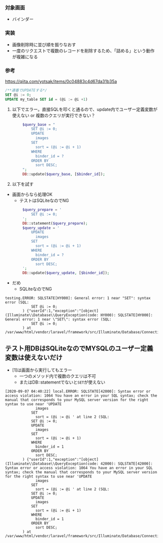 ### 対象画面
- バインダー
### 実装
- 画像削除時に並び順を振りなおす
- 一度のリクエストで複数のレコードを削除するため、「詰める」という動作が複雑になる
### 参考
https://qiita.com/yotsak/items/0c04883c4d67da31b35a
```sql
/**連番でUPDATEする*/
SET @i := 0;
UPDATE my_table SET id = (@i := @i +1)
```
1. 以下でエラー。直接SQLを叩くと通るので、update内でユーザー定義変数が使えない or 複数のクエリが実行できない？
```php
        $query_base = "
            SET @i := 0;
            UPDATE 
              images
            SET 
              sort = (@i := @i + 1)
            WHERE 
              binder_id = ?
            ORDER BY 
              sort DESC;
        ";
        DB::update($query_base, [$binder_id]);
```
2. 以下を試す
- 画面からなら処理OK
  - テストはSQLiteなのでNG
```php
        $query_prepare = '
            SET @i := 0;
        ';
        DB::statement($query_prepare);
        $query_update = '
            UPDATE 
              images
            SET 
              sort = (@i := @i + 1)
            WHERE 
              binder_id = ?
            ORDER BY 
              sort DESC;
        ';
        DB::update($query_update, [$binder_id]);
```
- だめ
  - SQLiteなのでNG
```log
testing.ERROR: SQLSTATE[HY000]: General error: 1 near "SET": syntax error (SQL: 
            SET @i := 0;
        ) {"userId":1,"exception":"[object] (Illuminate\\Database\\QueryException(code: HY000): SQLSTATE[HY000]: General error: 1 near \"SET\": syntax error (SQL: 
            SET @i := 0;
        ) at /var/www/html/vendor/laravel/framework/src/Illuminate/Database/Connection.php:669)
```
## テスト用DBはSQLiteなのでMYSQLのユーザー定義変数は使えないだけ
- [1]は画面から実行してもエラー
  - 一つのメソッド内で複数のクエリは不可
  - またはDB::statementでないと`SET`が使えない
```log
[2020-09-07 04:40:22] local.ERROR: SQLSTATE[42000]: Syntax error or access violation: 1064 You have an error in your SQL syntax; check the manual that corresponds to your MySQL server version for the right syntax to use near 'UPDATE 
              images
            SET 
              sort = (@i := @i ' at line 2 (SQL: 
            SET @i := 0;
            UPDATE 
              images
            SET 
              sort = (@i := @i + 1)
            WHERE 
              binder_id = 1
            ORDER BY 
              sort DESC;
        ) {"userId":1,"exception":"[object] (Illuminate\\Database\\QueryException(code: 42000): SQLSTATE[42000]: Syntax error or access violation: 1064 You have an error in your SQL syntax; check the manual that corresponds to your MySQL server version for the right syntax to use near 'UPDATE 
              images
            SET 
              sort = (@i := @i ' at line 2 (SQL: 
            SET @i := 0;
            UPDATE 
              images
            SET 
              sort = (@i := @i + 1)
            WHERE 
              binder_id = 1
            ORDER BY 
              sort DESC;
        ) at /var/www/html/vendor/laravel/framework/src/Illuminate/Database/Connection.php:669)
```

